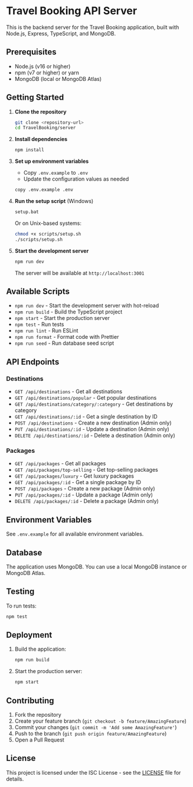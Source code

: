 # Travel Booking API Server

This is the backend server for the Travel Booking application, built with Node.js, Express, TypeScript, and MongoDB.

## Prerequisites

- Node.js (v16 or higher)
- npm (v7 or higher) or yarn
- MongoDB (local or MongoDB Atlas)

## Getting Started

1. **Clone the repository**
   ```bash
   git clone <repository-url>
   cd TravelBooking/server
   ```

2. **Install dependencies**
   ```bash
   npm install
   ```

3. **Set up environment variables**
   - Copy `.env.example` to `.env`
   - Update the configuration values as needed
   ```bash
   copy .env.example .env
   ```

4. **Run the setup script** (Windows)
   ```bash
   setup.bat
   ```
   
   Or on Unix-based systems:
   ```bash
   chmod +x scripts/setup.sh
   ./scripts/setup.sh
   ```

5. **Start the development server**
   ```bash
   npm run dev
   ```

   The server will be available at `http://localhost:3001`

## Available Scripts

- `npm run dev` - Start the development server with hot-reload
- `npm run build` - Build the TypeScript project
- `npm start` - Start the production server
- `npm test` - Run tests
- `npm run lint` - Run ESLint
- `npm run format` - Format code with Prettier
- `npm run seed` - Run database seed script

## API Endpoints

### Destinations

- `GET /api/destinations` - Get all destinations
- `GET /api/destinations/popular` - Get popular destinations
- `GET /api/destinations/category/:category` - Get destinations by category
- `GET /api/destinations/:id` - Get a single destination by ID
- `POST /api/destinations` - Create a new destination (Admin only)
- `PUT /api/destinations/:id` - Update a destination (Admin only)
- `DELETE /api/destinations/:id` - Delete a destination (Admin only)

### Packages

- `GET /api/packages` - Get all packages
- `GET /api/packages/top-selling` - Get top-selling packages
- `GET /api/packages/luxury` - Get luxury packages
- `GET /api/packages/:id` - Get a single package by ID
- `POST /api/packages` - Create a new package (Admin only)
- `PUT /api/packages/:id` - Update a package (Admin only)
- `DELETE /api/packages/:id` - Delete a package (Admin only)

## Environment Variables

See `.env.example` for all available environment variables.

## Database

The application uses MongoDB. You can use a local MongoDB instance or MongoDB Atlas.

## Testing

To run tests:

```bash
npm test
```

## Deployment

1. Build the application:
   ```bash
   npm run build
   ```

2. Start the production server:
   ```bash
   npm start
   ```

## Contributing

1. Fork the repository
2. Create your feature branch (`git checkout -b feature/AmazingFeature`)
3. Commit your changes (`git commit -m 'Add some AmazingFeature'`)
4. Push to the branch (`git push origin feature/AmazingFeature`)
5. Open a Pull Request

## License

This project is licensed under the ISC License - see the [LICENSE](LICENSE) file for details.
